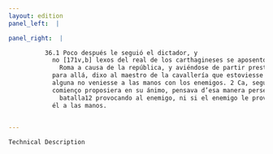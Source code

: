 ```yaml
---
layout: edition
panel_left:  |

panel_right:  |

          36.1 Poco después le seguió el dictador, y
            no [171v,b] lexos del real de los carthagineses se aposentó en el campo Larinate, donde fue llamado para venir a
              Roma a causa de la república, y aviéndose de partir prestamente
            para allá, dixo al maestro de la cavallería que estoviesse quedo en el real y en manera
            alguna no veniesse a las manos con los enemigos. 2 Ca, segund que desd’el
            comienço proposiera en su ánimo, pensava d’esa manera perseverar después de no pelear en
              batalla12 provocando al enemigo, ni si el enemigo le provocasse venir con
            él a las manos.
        

---
```



    Technical Description
